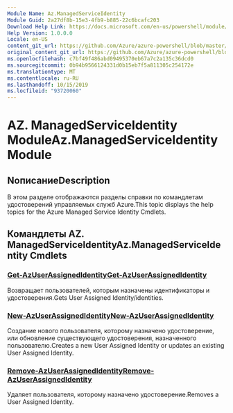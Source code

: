 ```yaml
---
Module Name: Az.ManagedServiceIdentity
Module Guid: 2a27df8b-15e3-4fb9-b885-22c6bcafc203
Download Help Link: https://docs.microsoft.com/en-us/powershell/module/az.managedserviceidentity
Help Version: 1.0.0.0
Locale: en-US
content_git_url: https://github.com/Azure/azure-powershell/blob/master/src/ManagedServiceIdentity/ManagedServiceIdentity/help/Az.ManagedServiceIdentity.md
original_content_git_url: https://github.com/Azure/azure-powershell/blob/master/src/ManagedServiceIdentity/ManagedServiceIdentity/help/Az.ManagedServiceIdentity.md
ms.openlocfilehash: c7bf49f486abd09495370eb67a7c2a135c36dcd0
ms.sourcegitcommit: 0b94b9566124331d0b15eb7f5a811305c254172e
ms.translationtype: MT
ms.contentlocale: ru-RU
ms.lasthandoff: 10/15/2019
ms.locfileid: "93720060"
---
```

# <span data-ttu-id="1284b-101">AZ. ManagedServiceIdentity Module</span><span class="sxs-lookup"><span data-stu-id="1284b-101">Az.ManagedServiceIdentity Module</span></span>
## <span data-ttu-id="1284b-102">Nописание</span><span class="sxs-lookup"><span data-stu-id="1284b-102">Description</span></span>
<span data-ttu-id="1284b-103">В этом разделе отображаются разделы справки по командлетам удостоверений управляемых служб Azure.</span><span class="sxs-lookup"><span data-stu-id="1284b-103">This topic displays the help topics for the Azure Managed Service Identity Cmdlets.</span></span>

## <span data-ttu-id="1284b-104">Командлеты AZ. ManagedServiceIdentity</span><span class="sxs-lookup"><span data-stu-id="1284b-104">Az.ManagedServiceIdentity Cmdlets</span></span>
### [<span data-ttu-id="1284b-105">Get-AzUserAssignedIdentity</span><span class="sxs-lookup"><span data-stu-id="1284b-105">Get-AzUserAssignedIdentity</span></span>](Get-AzUserAssignedIdentity.md)
<span data-ttu-id="1284b-106">Возвращает пользователей, которым назначены идентификаторы и удостоверения.</span><span class="sxs-lookup"><span data-stu-id="1284b-106">Gets User Assigned Identity/identities.</span></span>

### [<span data-ttu-id="1284b-107">New-AzUserAssignedIdentity</span><span class="sxs-lookup"><span data-stu-id="1284b-107">New-AzUserAssignedIdentity</span></span>](New-AzUserAssignedIdentity.md)
<span data-ttu-id="1284b-108">Создание нового пользователя, которому назначено удостоверение, или обновление существующего удостоверения, назначенного пользователю.</span><span class="sxs-lookup"><span data-stu-id="1284b-108">Creates a new User Assigned Identity or updates an existing User Assigned Identity.</span></span>

### [<span data-ttu-id="1284b-109">Remove-AzUserAssignedIdentity</span><span class="sxs-lookup"><span data-stu-id="1284b-109">Remove-AzUserAssignedIdentity</span></span>](Remove-AzUserAssignedIdentity.md)
<span data-ttu-id="1284b-110">Удаляет пользователя, которому назначено удостоверение.</span><span class="sxs-lookup"><span data-stu-id="1284b-110">Removes a User Assigned Identity.</span></span>

